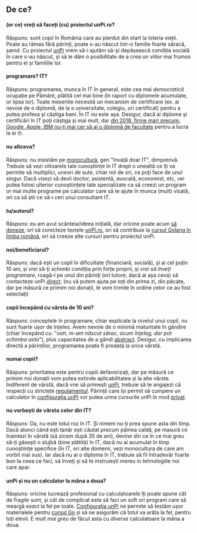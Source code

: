 ## De ce?

#### (or ce) vreți să faceți (cu) proiectul unPi.ro?

Răspuns: sunt copii în România care au pierdut din start la loteria vieții. Poate au rămas fără părinți, poate s-au născut într-o familie foarte săracă, șamd. Cu proiectul [unPi](https://www.unpi.ro/) vrem să-i ajutăm să-și depășească condiția socială în care s-au născut, și să le dăm o posibilitate de a crea un viitor mai frumos pentru ei și familiile lor.

#### programare? IT?

Răspuns: programarea, munca în IT în general, este cea mai _democratică_ ocupație pe Pământ, plătită cel mai bine (în raport cu diplomele acumulate, or lipsa lor). Toate meseriile necesită un mecanism de certificare (ex. ai nevoie de o diplomă, de la o universitate, colegiu, ori certificat) pentru a putea profesa și câștiga bani. În IT nu este așa. Desigur, dacă ai diplome și certificări în IT poți câștiga și mai mult, dar [din 2018, firme mari precum: Google, Apple, IBM nu-ți mai cer să ai o diplomă de facultate](https://www.cnbc.com/2018/08/16/15-companies-that-no-longer-require-employees-to-have-a-college-degree.html) pentru a lucra la ei 🤓.

#### nu altceva?

Răspuns: nu insistăm pe [monocultură](https://dexonline.ro/definitie/monocultură), gen "învață doar IT", dimpotrivă. Trebuie să vezi viitoarele tale cunoștiințe în IT drept o unealtă ce îți va permite să multiplici, uneori de sute, chiar mii de ori, ce poți face de unul singur. Dacă visezi să devii doctor, asistentă, avocată, economist, etc, vei putea folosi ulterior cunoștiințele tale specializate ca să creezi un program or mai multe programe pe calculator care să te ajute în munca (mult) visată, ori ca să știi ce să-i ceri unui consultant IT.

#### tu/autorul?

Răspuns: eu am avut scânteia/ideea inițială, dar oricine poate acum [să doneze](https://www.unpi.ro/donez/), ori să corecteze textele [unPi.ro](https://www.unpi.ro/), ori să contribuie la [cursul Golang în limba română](https://go.unpi.ro/), ori să creeze alte cursuri pentru proiectul unPi.

#### noi/beneficiarul?

Răspuns: dacă ești un copil în dificultate (financiară, socială), și ai cel puțin 10 ani, și vrei să-ți schimbi condiția prin forțe proprii, și _vrei să înveți programare_, roagă-l pe unul din părinți (ori tutore, dacă ai așa ceva) să contacteze unPi [direct](mailto:vreau@unpi.ro?subject=vreau%20sa%20primesc%20unPi). (nu vă putem ajuta pe _toți_ din prima zi, din păcate, dar pe măsură ce primim noi donații, le vom trimite în ordine celor ce au fost selectați)

#### copii începând cu vârsta de 10 ani?

Răspuns: conceptele în programare, chiar explicate la nivelul unui copil, nu sunt foarte ușor de înțeles. Avem nevoie de o minimă maturitate în gândire (chiar începând cu: "_ooh, m-am născut sărac, acum înțeleg, dar pot schimba asta_"), plus capacitatea de a gândi [abstract](https://dexonline.ro/intrare/abstract/144). Desigur, cu implicarea directă a părinților, programarea poate fi predată la orice vârstă.

#### numai copii?

Răspuns: prioritatea este pentru copiii defavorizați, dar pe măsură ce primim noi donații vom putea extinde aplicabilitatea și la alte vârste. Indiferent de vârstă, dacă vrei să primești [unPi](https://www.unpi.ro/), trebuie să te angajezi că respecți cu strictețe [regulamentul](https://www.unpi.ro/regulament/). Părinții care își permit să cumpere un calculator în [configurația unPi](https://www.unpi.ro/spec/) vor putea urma cursurile unPi în mod [privat](https://www.unpi.ro/privat/).

#### nu vorbești de vârsta celor din IT?

Răspuns: Da, nu este totul roz în IT. Și nimeni nu-ți prea spune asta din timp. Dacă atunci când ești tanăr ești căutat precum pâinea caldă, pe masură ce înaintezi în vârstă (să zicem după 35 de ani), devine din ce în ce mai greu să-ți găsești o slujbă (bine plătită) în IT, dacă nu ai acumulat în timp cunoștiințe specifice (în IT, ori alte domenii, vezi monocultura de care am vorbit mai sus). Iar dacă nu ai o diploma în IT, trebuie să fii întradevăr foarte bun la ceea ce faci, să înveți și să te instruiești mereu in tehnologiile noi care apar.

#### unPi și nu un calculator la mâna a doua?

Răspuns: oricine lucrează profesional cu calculatoarele îți poate spune cât de fragile sunt, și cât de complicat este să faci un soft ori program care să meargă _exact_ la fel pe toate. [Configurația unPi](https://www.unpi.ro/spec/) ne permite să testăm ușor materialele pentru [cursul Go](https://go.unpi.ro/) și să ne asigurăm că totul va arăta la fel, pentru toți elevii. E _mult mai greu_ de făcut asta cu _diverse_ calculatoare la mâna a doua.
